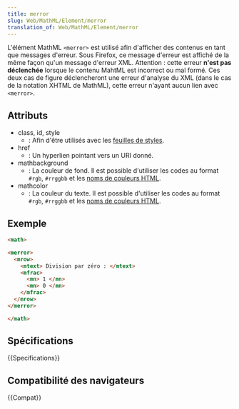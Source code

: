 ```yaml
---
title: merror
slug: Web/MathML/Element/merror
translation_of: Web/MathML/Element/merror
---
```


L'élément MathML `<merror>` est utilisé afin d'afficher des contenus en tant que messages d'erreur. Sous Firefox, ce message d'erreur est affiché de la même façon qu'un message d'erreur XML. Attention : cette erreur **n'est pas déclenchée** lorsque le contenu MahtML est incorrect ou mal formé. Ces deux cas de figure déclencheront une erreur d'analyse du XML (dans le cas de la notation XHTML de MathML), cette erreur n'ayant aucun lien avec `<merror>`.

## Attributs

- class, id, style
  - : Afin d'être utilisés avec les [feuilles de styles](/fr/docs/CSS).
- href
  - : Un hyperlien pointant vers un URI donné.
- mathbackground
  - : La couleur de fond. Il est possible d'utiliser les codes au format `#rgb`, `#rrggbb` et les [noms de couleurs HTML](/fr/docs/CSS/valeur_de_couleur#Mots-cl.C3.A9s).
- mathcolor
  - : La couleur du texte. Il est possible d'utiliser les codes au format `#rgb`, `#rrggbb` et les [noms de couleurs HTML](/fr/docs/CSS/valeur_de_couleur#Mots-cl.C3.A9s).

## Exemple

```html
<math>

<merror>
  <mrow>
    <mtext> Division par zéro : </mtext>
    <mfrac>
      <mn> 1 </mn>
      <mn> 0 </mn>
    </mfrac>
  </mrow>
</merror>

</math>
```

## Spécifications

{{Specifications}}

## Compatibilité des navigateurs

{{Compat}}

